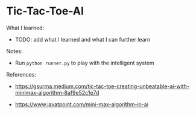 # Tic-Tac-Toe-AI

What I learned:

- TODO: add what I learned and what I can further learn

Notes:

- Run ```python runner.py``` to play with the intelligent system

References:

- https://gsurma.medium.com/tic-tac-toe-creating-unbeatable-ai-with-minimax-algorithm-8af9e52c1e7d

- https://www.javatpoint.com/mini-max-algorithm-in-ai
